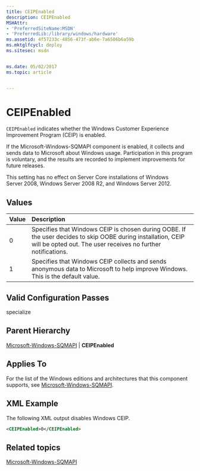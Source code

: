 ```yaml
---
title: CEIPEnabled
description: CEIPEnabled
MSHAttr:
- 'PreferredSiteName:MSDN'
- 'PreferredLib:/library/windows/hardware'
ms.assetid: 4f57233c-4856-473f-ab6e-7a6506b6a59b
ms.mktglfcycl: deploy
ms.sitesec: msdn


ms.date: 05/02/2017
ms.topic: article


---
```

# CEIPEnabled

`CEIPEnabled` indicates whether the Windows Customer Experience Improvement Program (CEIP) is enabled.

If the Microsoft-Windows-SQMAPI component is enabled, it collects and sends data to Microsoft about Windows usage. Participation in this program is voluntary, and the results are recorded to implement improvements for future releases.

This setting has no effect on Server Core installations of Windows Server 2008, Windows Server 2008 R2, and Windows Server 2012.

## Values

| Value                | Description                                                                              |
|:---------------------|:-----------------------------------------------------------------------------------------|
| 0                    | Specifies that Windows CEIP is chosen during OOBE. If the user decides to skip OOBE during installation, CEIP will be opted out. The user receives no further notifications.                                                                                |
| 1                    | Specifies that Windows CEIP collects and sends anonymous data to Microsoft to help improve Windows.<br/>This is the default value. |
 
## Valid Configuration Passes

specialize

## Parent Hierarchy

[Microsoft-Windows-SQMAPI](microsoft-windows-sqmapi.md) | **CEIPEnabled**

## Applies To

For the list of the Windows editions and architectures that this component supports, see [Microsoft-Windows-SQMAPI](microsoft-windows-sqmapi.md).

## XML Example

The following XML output disables Windows CEIP.

```XML
<CEIPEnabled>0</CEIPEnabled>
```

## Related topics

[Microsoft-Windows-SQMAPI](microsoft-windows-sqmapi.md)
